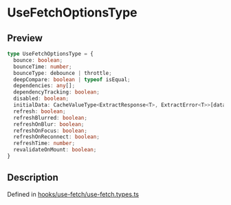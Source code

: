 
      
# UseFetchOptionsType

<div class="api-docs__section" data-reactroot="">

## Preview

</div><div class="api-docs__preview type" data-reactroot="">

```ts
type UseFetchOptionsType = {
  bounce: boolean; 
  bounceTime: number; 
  bounceType: debounce | throttle; 
  deepCompare: boolean | typeof isEqual; 
  dependencies: any[]; 
  dependencyTracking: boolean; 
  disabled: boolean; 
  initialData: CacheValueType<ExtractResponse<T>, ExtractError<T>>[data] | null; 
  refresh: boolean; 
  refreshBlurred: boolean; 
  refreshOnBlur: boolean; 
  refreshOnFocus: boolean; 
  refreshOnReconnect: boolean; 
  refreshTime: number; 
  revalidateOnMount: boolean; 
}
```

</div><div class="api-docs__section" data-reactroot="">

## Description

</div><div class="api-docs__description" data-reactroot=""><span class="api-docs__do-not-parse">



</span></div><div class="api-docs__definition" data-reactroot="">

Defined in [hooks/use-fetch/use-fetch.types.ts](https://github.com/BetterTyped/hyper-fetch/blob/089b54eb/packages/react/src/hooks/use-fetch/use-fetch.types.ts#L7)

</div>